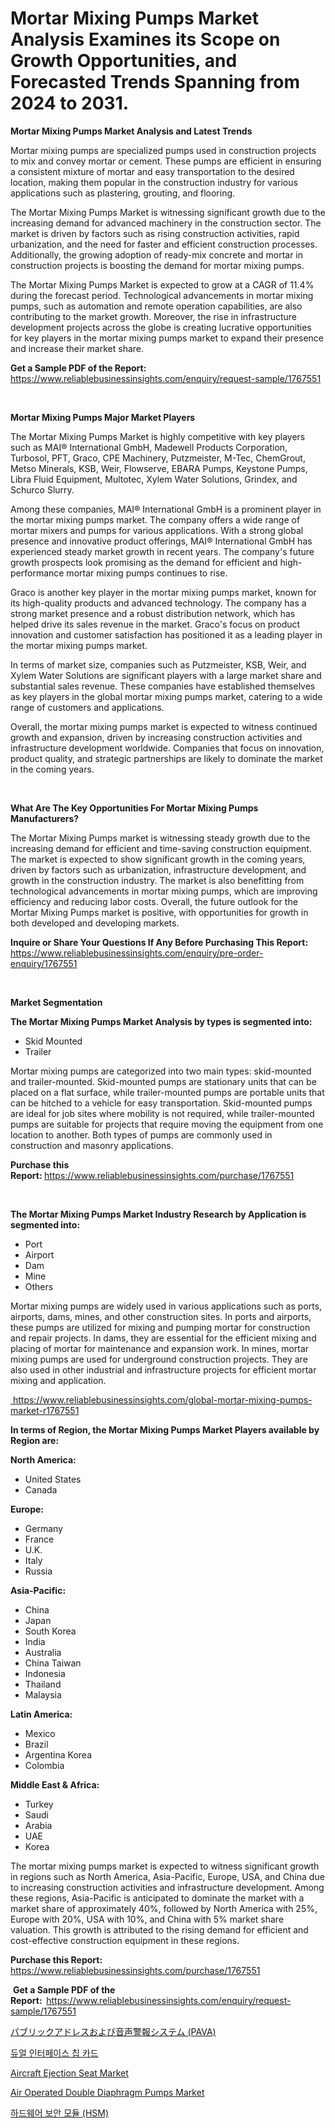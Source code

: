 <p><h1>Mortar Mixing Pumps Market Analysis Examines its Scope on Growth Opportunities, and Forecasted Trends Spanning from 2024 to 2031.</h1></p><p><strong>Mortar Mixing Pumps Market Analysis and Latest Trends</strong></p>
<p><p>Mortar mixing pumps are specialized pumps used in construction projects to mix and convey mortar or cement. These pumps are efficient in ensuring a consistent mixture of mortar and easy transportation to the desired location, making them popular in the construction industry for various applications such as plastering, grouting, and flooring.</p><p>The Mortar Mixing Pumps Market is witnessing significant growth due to the increasing demand for advanced machinery in the construction sector. The market is driven by factors such as rising construction activities, rapid urbanization, and the need for faster and efficient construction processes. Additionally, the growing adoption of ready-mix concrete and mortar in construction projects is boosting the demand for mortar mixing pumps.</p><p>The Mortar Mixing Pumps Market is expected to grow at a CAGR of 11.4% during the forecast period. Technological advancements in mortar mixing pumps, such as automation and remote operation capabilities, are also contributing to the market growth. Moreover, the rise in infrastructure development projects across the globe is creating lucrative opportunities for key players in the mortar mixing pumps market to expand their presence and increase their market share.</p></p>
<p><strong>Get a Sample PDF of the Report:&nbsp;</strong> <a href="https://www.reliablebusinessinsights.com/enquiry/request-sample/1767551">https://www.reliablebusinessinsights.com/enquiry/request-sample/1767551</a></p>
<p>&nbsp;</p>
<p><strong>Mortar Mixing Pumps Major Market Players</strong></p>
<p><p>The Mortar Mixing Pumps Market is highly competitive with key players such as MAI® International GmbH, Madewell Products Corporation, Turbosol, PFT, Graco, CPE Machinery, Putzmeister, M-Tec, ChemGrout, Metso Minerals, KSB, Weir, Flowserve, EBARA Pumps, Keystone Pumps, Libra Fluid Equipment, Multotec, Xylem Water Solutions, Grindex, and Schurco Slurry.</p><p>Among these companies, MAI® International GmbH is a prominent player in the mortar mixing pumps market. The company offers a wide range of mortar mixers and pumps for various applications. With a strong global presence and innovative product offerings, MAI® International GmbH has experienced steady market growth in recent years. The company's future growth prospects look promising as the demand for efficient and high-performance mortar mixing pumps continues to rise.</p><p>Graco is another key player in the mortar mixing pumps market, known for its high-quality products and advanced technology. The company has a strong market presence and a robust distribution network, which has helped drive its sales revenue in the market. Graco's focus on product innovation and customer satisfaction has positioned it as a leading player in the mortar mixing pumps market.</p><p>In terms of market size, companies such as Putzmeister, KSB, Weir, and Xylem Water Solutions are significant players with a large market share and substantial sales revenue. These companies have established themselves as key players in the global mortar mixing pumps market, catering to a wide range of customers and applications.</p><p>Overall, the mortar mixing pumps market is expected to witness continued growth and expansion, driven by increasing construction activities and infrastructure development worldwide. Companies that focus on innovation, product quality, and strategic partnerships are likely to dominate the market in the coming years.</p></p>
<p>&nbsp;</p>
<p><strong>What Are The Key Opportunities For Mortar Mixing Pumps Manufacturers?</strong></p>
<p><p>The Mortar Mixing Pumps market is witnessing steady growth due to the increasing demand for efficient and time-saving construction equipment. The market is expected to show significant growth in the coming years, driven by factors such as urbanization, infrastructure development, and growth in the construction industry. The market is also benefitting from technological advancements in mortar mixing pumps, which are improving efficiency and reducing labor costs. Overall, the future outlook for the Mortar Mixing Pumps market is positive, with opportunities for growth in both developed and developing markets.</p></p>
<p><strong>Inquire or Share Your Questions If Any Before Purchasing This Report:</strong> <a href="https://www.reliablebusinessinsights.com/enquiry/pre-order-enquiry/1767551">https://www.reliablebusinessinsights.com/enquiry/pre-order-enquiry/1767551</a></p>
<p>&nbsp;</p>
<p><strong>Market Segmentation</strong></p>
<p><strong>The Mortar Mixing Pumps Market Analysis by types is segmented into:</strong></p>
<p><ul><li>Skid Mounted</li><li>Trailer</li></ul></p>
<p><p>Mortar mixing pumps are categorized into two main types: skid-mounted and trailer-mounted. Skid-mounted pumps are stationary units that can be placed on a flat surface, while trailer-mounted pumps are portable units that can be hitched to a vehicle for easy transportation. Skid-mounted pumps are ideal for job sites where mobility is not required, while trailer-mounted pumps are suitable for projects that require moving the equipment from one location to another. Both types of pumps are commonly used in construction and masonry applications.</p></p>
<p><strong>Purchase this Report:&nbsp;</strong><a href="https://www.reliablebusinessinsights.com/purchase/1767551">https://www.reliablebusinessinsights.com/purchase/1767551</a></p>
<p>&nbsp;</p>
<p><strong>The Mortar Mixing Pumps Market Industry Research by Application is segmented into:</strong></p>
<p><ul><li>Port</li><li>Airport</li><li>Dam</li><li>Mine</li><li>Others</li></ul></p>
<p><p>Mortar mixing pumps are widely used in various applications such as ports, airports, dams, mines, and other construction sites. In ports and airports, these pumps are utilized for mixing and pumping mortar for construction and repair projects. In dams, they are essential for the efficient mixing and placing of mortar for maintenance and expansion work. In mines, mortar mixing pumps are used for underground construction projects. They are also used in other industrial and infrastructure projects for efficient mortar mixing and application.</p></p>
<p><a href="https://www.reliablebusinessinsights.com/global-mortar-mixing-pumps-market-r1767551">&nbsp;https://www.reliablebusinessinsights.com/global-mortar-mixing-pumps-market-r1767551</a></p>
<p><strong>In terms of Region, the Mortar Mixing Pumps Market Players available by Region are:</strong></p>
<p>
    <p> <strong> North America: </strong>
        <ul>
            <li>United States</li>
            <li>Canada</li>
        </ul>
        </p> 
    <p> <strong> Europe: </strong>
        <ul>
            <li>Germany</li>
            <li>France</li>
            <li>U.K.</li>
            <li>Italy</li>
            <li>Russia</li>
        </ul>
        </p> 
    <p> <strong> Asia-Pacific: </strong>
        <ul>
            <li>China</li>
            <li>Japan</li>
            <li>South Korea</li>
            <li>India</li>
            <li>Australia</li>
            <li>China Taiwan</li>
            <li>Indonesia</li>
            <li>Thailand</li>
            <li>Malaysia</li>
        </ul>
        </p> 
    <p> <strong> Latin America: </strong>
        <ul>
            <li>Mexico</li>
            <li>Brazil</li>
            <li>Argentina Korea</li>
            <li>Colombia</li>
        </ul>
        </p> 
    <p> <strong> Middle East & Africa: </strong>
        <ul>
            <li>Turkey</li>
            <li>Saudi</li>
            <li>Arabia</li>
            <li>UAE</li>
            <li>Korea</li>
        </ul>
    </p>
    </p>
<p><p>The mortar mixing pumps market is expected to witness significant growth in regions such as North America, Asia-Pacific, Europe, USA, and China due to increasing construction activities and infrastructure development. Among these regions, Asia-Pacific is anticipated to dominate the market with a market share of approximately 40%, followed by North America with 25%, Europe with 20%, USA with 10%, and China with 5% market share valuation. This growth is attributed to the rising demand for efficient and cost-effective construction equipment in these regions.</p></p>
<p><strong>Purchase this Report: </strong><a href="https://www.reliablebusinessinsights.com/purchase/1767551">https://www.reliablebusinessinsights.com/purchase/1767551</a></p>
<p>&nbsp;<strong>Get a Sample PDF of the Report:&nbsp;&nbsp;</strong><a href="https://www.reliablebusinessinsights.com/enquiry/request-sample/1767551">https://www.reliablebusinessinsights.com/enquiry/request-sample/1767551</a></p>
<p><strong></strong></p>
<p><p><a href="https://github.com/JanickJohns/Market-Research-Report-List-1/blob/main/8315178162889.md">パブリックアドレスおよび音声警報システム (PAVA)</a></p><p><a href="https://github.com/vsn7qpua81q/Market-Research-Report-List-2/blob/main/9878189175333.md">듀얼 인터페이스 칩 카드</a></p><p><a href="https://github.com/AnnChovey2023/Market-Research-Report-List-1/blob/main/aircraft-ejection-seat-market.md">Aircraft Ejection Seat Market</a></p><p><a href="https://github.com/yadanielu/Market-Research-Report-List-1/blob/main/air-operated-double-diaphragm-pumps-market.md">Air Operated Double Diaphragm Pumps Market</a></p><p><a href="https://github.com/trmesnao7959541/Market-Research-Report-List-2/blob/main/3595967175332.md">하드웨어 보안 모듈 (HSM)</a></p></p>